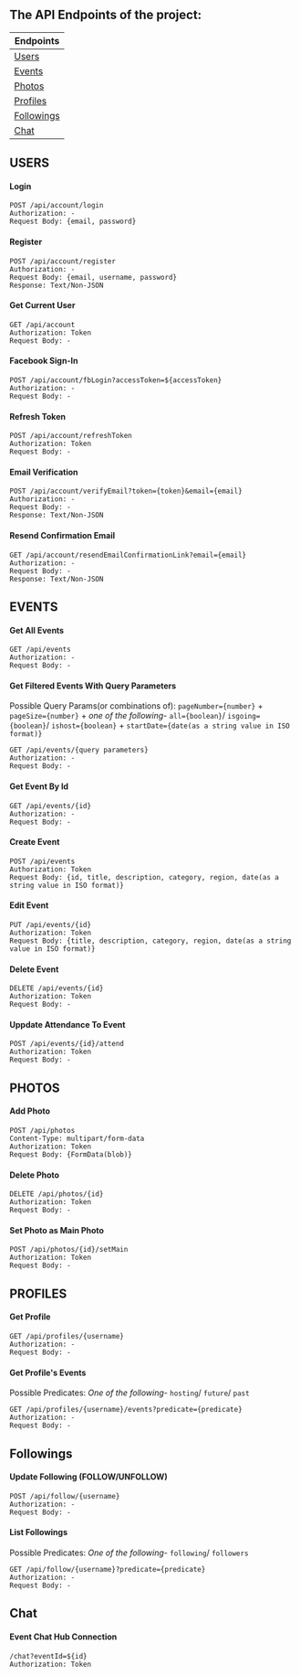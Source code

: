 ## The API Endpoints of the project:


| Endpoints
|---
| [Users](#users)
| [Events](#events)
| [Photos](#photos)
| [Profiles](#profiles)
| [Followings](#followings)
| [Chat](#chat)

## USERS

#### Login
```
POST /api/account/login
Authorization: -
Request Body: {email, password}
```

#### Register
```
POST /api/account/register
Authorization: -
Request Body: {email, username, password}
Response: Text/Non-JSON
```

#### Get Current User
```
GET /api/account
Authorization: Token
Request Body: -
```

#### Facebook Sign-In
```
POST /api/account/fbLogin?accessToken=${accessToken}
Authorization: -
Request Body: -
```

#### Refresh Token
```
POST /api/account/refreshToken
Authorization: Token
Request Body: -
```

#### Email Verification
```
POST /api/account/verifyEmail?token={token}&email={email}
Authorization: -
Request Body: -
Response: Text/Non-JSON
```

#### Resend Confirmation Email
```
GET /api/account/resendEmailConfirmationLink?email={email}
Authorization: -
Request Body: -
Response: Text/Non-JSON
```

## EVENTS

#### Get All Events
```
GET /api/events
Authorization: -
Request Body: -
```

#### Get Filtered Events With Query Parameters
Possible Query Params(or combinations of): 
`pageNumber={number}` + 
`pageSize={number}` + *one of the following-*
`all={boolean}`/
`isgoing={boolean}`/
`ishost={boolean}` + 
`startDate={date(as a string value in ISO format)}`
```
GET /api/events/{query parameters}
Authorization: -
Request Body: -
```

#### Get Event By Id
```
GET /api/events/{id}
Authorization: -
Request Body: -
```

#### Create Event
```
POST /api/events
Authorization: Token
Request Body: {id, title, description, category, region, date(as a string value in ISO format)}
```

#### Edit Event
```
PUT /api/events/{id}
Authorization: Token
Request Body: {title, description, category, region, date(as a string value in ISO format)}
```

#### Delete Event
```
DELETE /api/events/{id}
Authorization: Token
Request Body: -
```

#### Uppdate Attendance To Event
```
POST /api/events/{id}/attend
Authorization: Token
Request Body: -
```

## PHOTOS

#### Add Photo
```
POST /api/photos
Content-Type: multipart/form-data
Authorization: Token
Request Body: {FormData(blob)}
```

#### Delete Photo
```
DELETE /api/photos/{id}
Authorization: Token
Request Body: -
```

#### Set Photo as Main Photo
```
POST /api/photos/{id}/setMain
Authorization: Token
Request Body: -
```


## PROFILES

#### Get Profile
```
GET /api/profiles/{username}
Authorization: -
Request Body: -
```

#### Get Profile's Events
Possible Predicates: *One of the following-*
`hosting`/
`future`/
`past`
```
GET /api/profiles/{username}/events?predicate={predicate}
Authorization: -
Request Body: -
```

## Followings

#### Update Following (FOLLOW/UNFOLLOW)
```
POST /api/follow/{username}
Authorization: -
Request Body: -
```

#### List Followings
Possible Predicates: *One of the following-*
`following`/
`followers`

```
GET /api/follow/{username}?predicate={predicate}
Authorization: -
Request Body: -
```

## Chat

#### Event Chat Hub Connection 
```
/chat?eventId=${id}
Authorization: Token
```